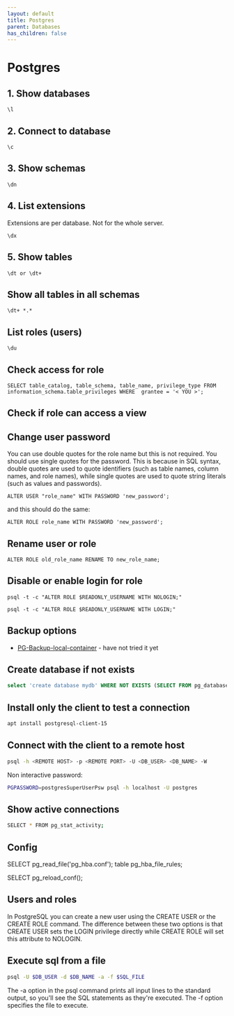 ```yaml
---
layout: default
title: Postgres
parent: Databases
has_children: false
---
```


# Postgres

## 1. Show databases

`\l`

## 2. Connect to database

`\c`

## 3. Show schemas

`\dn`

## 4. List extensions

Extensions are per database. Not for the whole server.

`\dx`

## 5. Show tables

`\dt or \dt+`

## Show all tables in all schemas

`\dt+ *.*`

## List roles (users)

`\du`

## Check access for role

`SELECT table_catalog, table_schema, table_name, privilege_type FROM information_schema.table_privileges WHERE  grantee = '< YOU >';`

## Check if role can access a view

## Change user password

You can use double quotes for the role name but this is not required. You
should use single quotes for the password. This is because in SQL syntax,
double quotes are used to quote identifiers (such as table names, column names,
and role names), while single quotes are used to quote string literals
(such as values and passwords).

`ALTER USER "role_name" WITH PASSWORD 'new_password';`

and this should do the same:

`ALTER ROLE role_name WITH PASSWORD 'new_password';`

## Rename user or role

`ALTER ROLE old_role_name RENAME TO new_role_name;`

## Disable or enable login for role

`psql -t -c "ALTER ROLE $READONLY_USERNAME WITH NOLOGIN;"`

`psql -t -c "ALTER ROLE $READONLY_USERNAME WITH LOGIN;"`

## Backup options

* [PG-Backup-local-container](https://github.com/prodrigestivill/docker-postgres-backup-local) - have not tried it yet

## Create database if not exists

```sql
select 'create database mydb' WHERE NOT EXISTS (SELECT FROM pg_database WHERE datname = 'mydb')\gexec
```

## Install only the client to test a connection

```bash
apt install postgresql-client-15
```

## Connect with the client to a remote host

```bash
psql -h <REMOTE HOST> -p <REMOTE PORT> -U <DB_USER> <DB_NAME> -W
```

Non interactive password:

```bash
PGPASSWORD=postgresSuperUserPsw psql -h localhost -U postgres
```

## Show active connections

```bash
SELECT * FROM pg_stat_activity;
```

## Config

SELECT pg_read_file('pg_hba.conf');
table pg_hba_file_rules;

SELECT pg_reload_conf();

## Users and roles

In PostgreSQL you can create a new user using the CREATE USER or the CREATE ROLE command.
The difference between these two options is that CREATE USER sets the LOGIN privilege
directly while CREATE ROLE will set this attribute to NOLOGIN.

## Execute sql from a file

```bash
psql -U $DB_USER -d $DB_NAME -a -f $SQL_FILE
```

The -a option in the psql command prints all input lines to the standard output,
so you'll see the SQL statements as they're executed. The -f option specifies the file to execute.
